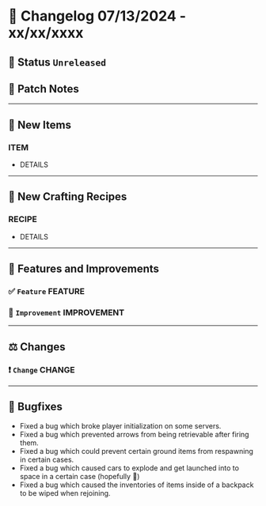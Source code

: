 # :bookmark_tabs:  Changelog 07/13/2024 - xx/xx/xxxx

## :red_circle: Status `Unreleased`
<!-- ## :green_circle: Status `Released` -->

## :speech_balloon: Patch Notes

________

## :gun: New Items

### ITEM
- DETAILS

________

## :thread: New Crafting Recipes

### RECIPE
- DETAILS

________

## :loudspeaker: Features and Improvements


### :white_check_mark: `Feature` FEATURE

### :arrow_up_small: `Improvement` IMPROVEMENT

________

## :balance_scale: Changes

### :exclamation: `Change` CHANGE

________

## :bug: Bugfixes
- Fixed a bug which broke player initialization on some servers.
- Fixed a bug which prevented arrows from being retrievable after firing them.
- Fixed a bug which could prevent certain ground items from respawning in certain cases.
- Fixed a bug which caused cars to explode and get launched into to space in a certain case (hopefully 🤞)
- Fixed a bug which caused the inventories of items inside of a backpack to be wiped when rejoining.

